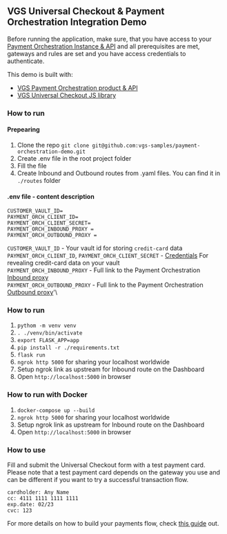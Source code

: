 ## VGS Universal Checkout & Payment Orchestration Integration Demo
Before running the application, make sure, that you have access to your [Payment Orchestration Instance & API](https://www.verygoodsecurity.com/docs/payment-optimization/orchestration/quickstart) and all prerequisites are met, gateways and rules are set and you have access credentials to authenticate.

This demo is built with:
- [VGS Payment Orchestration product & API](https://www.verygoodsecurity.com/docs/payment-optimization/orchestration)
- [VGS Universal Checkout JS library](https://www.verygoodsecurity.com/docs/payment-optimization/checkout)

### How to run

#### Prepearing
1. Clone the repo `git clone git@github.com:vgs-samples/payment-orchestration-demo.git`
2. Create .env file in the root project folder
3. Fill the file
4. Create Inbound and Outbound routes from .yaml files. You can find it in `./routes` folder
#### .env file - content description
```
CUSTOMER_VAULT_ID=
PAYMENT_ORCH_CLIENT_ID=
PAYMENT_ORCH_CLIENT_SECRET=
PAYMENT_ORCH_INBOUND_PROXY = 
PAYMENT_ORCH_OUTBOUND_PROXY =
``` 
`CUSTOMER_VAULT_ID` - Your vault id for storing `credit-card` data \
`PAYMENT_ORCH_CLIENT_ID`, `PAYMENT_ORCH_CLIENT_SECRET` - [Credentials](https://www.verygoodsecurity.com/docs/settings/access-credentials#generating-new-credentials) For revealing credit-card data on your vault \
`PAYMENT_ORCH_INBOUND_PROXY` - Full link to the Payment Orchestration [Inbound proxy](https://www.verygoodsecurity.com/docs/guides/inbound-connection#inbound-connection)\
`PAYMENT_ORCH_OUTBOUND_PROXY` - Full link to the Payment Orchestration [Outbound proxy](https://www.verygoodsecurity.com/docs/guides/)'\


### How to run
1. `pythom -m venv venv`
2. `. ./venv/bin/activate`
3. `export FLASK_APP=app`
4. `pip install -r ./requirements.txt`
5. `flask run`
6. `ngrok http 5000` for sharing your localhost worldwide
7. Setup ngrok link as upstream for Inbound route on the Dashboard
8. Open `http://localhost:5000` in browser

### How to run with Docker
1. `docker-compose up --build`
2. `ngrok http 5000` for sharing your localhost worldwide
3. Setup ngrok link as upstream for Inbound route on the Dashboard
5. Open `http://localhost:5000` in browser

### How to use
Fill and submit the Universal Checkout form with a test payment card. Please note that a test payment card depends on the gateway you use and can be different if you want to try a successful transaction flow.
```
cardholder: Any Name
cc: 4111 1111 1111 1111
exp.date: 02/23
cvc: 123
```

For more details on how to build your payments flow, check [this guide](https://www.verygoodsecurity.com/docs/payment-optimization/orchestration/payment-flow) out.
